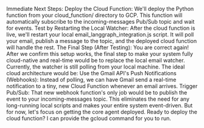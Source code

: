 Immediate Next Steps:
Deploy the Cloud Function: We'll deploy the Python function from your cloud_function/ directory to GCP. This function will automatically subscribe to the incoming-messages Pub/Sub topic and wait for events.
Test by Restarting the Local Watcher: After the cloud function is live, we'll restart your local email_langgraph_integration.js script. It will poll your email, publish a message to the topic, and the deployed cloud function will handle the rest.
The Final Step (After Testing):
You are correct again! After we confirm this setup works, the final step to make your system fully cloud-native and real-time would be to replace the local email watcher.
Currently, the watcher is still polling from your local machine. The ideal cloud architecture would be:
Use the Gmail API's Push Notifications (Webhooks): Instead of polling, we can have Gmail send a real-time notification to a tiny, new Cloud Function whenever an email arrives.
Trigger Pub/Sub: That new webhook function's only job would be to publish the event to your incoming-messages topic.
This eliminates the need for any long-running local scripts and makes your entire system event-driven. But for now, let's focus on getting the core agent deployed.
Ready to deploy the cloud function? I can provide the gcloud command for you to run.